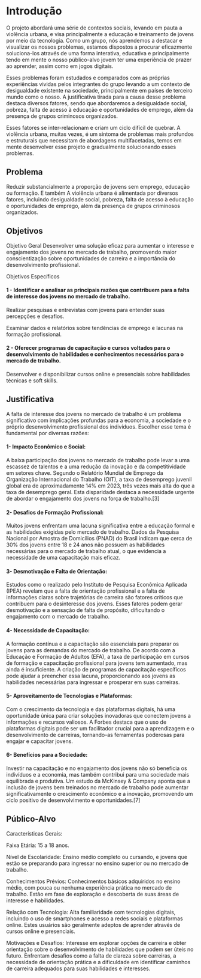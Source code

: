 # Introdução

O projeto abordará uma série de contextos sociais, levando em pauta a violência urbana, e visa principalmente a educação e treinamento de jovens por meio da tecnologia. Como um grupo, nós aprendemos a destacar e visualizar os nossos problemas, estamos dispostos a procurar eficazmente soluciona-los através de uma forma interativa, educativa e principalmente tendo em mente o nosso público-alvo jovem ter uma experiência de prazer ao aprender, assim como em jogos digitais.

Esses problemas foram estudados e comparados com as próprias experiências vividas pelos integrantes do grupo levando a um contexto de desigualdade existente na sociedade, principalmente em países de terceiro mundo como o nosso. A justificativa tirada para a causa desse problema destaca diversos fatores, sendo que abordaremos a desigualdade social, pobreza, falta de acesso à educação e oportunidades de emprego, além da presença de grupos criminosos organizados.

Esses fatores se inter-relacionam e criam um ciclo difícil de quebrar. A violência urbana, muitas vezes, é um sintoma de problemas mais profundos e estruturais que necessitam de abordagens multifacetadas, temos em mente desenvolver esse projeto
e gradualmente solucionando esses problemas.

## Problema
Reduzir substancialmente a proporção de jovens sem emprego, educação ou formação. E também A violência urbana é alimentada por diversos fatores, incluindo desigualdade social, pobreza, falta de acesso à educação e oportunidades de emprego, além da presença de grupos criminosos organizados.


## Objetivos

Objetivo Geral
Desenvolver uma solução eficaz para aumentar o interesse e engajamento dos jovens no mercado de trabalho, promovendo maior conscientização sobre oportunidades de carreira e a importância do desenvolvimento profissional.

Objetivos Específicos

#### 1 - Identificar e analisar as principais razões que contribuem para a falta de interesse dos jovens no mercado de trabalho.

Realizar pesquisas e entrevistas com jovens para entender suas percepções e desafios.
    
Examinar dados e relatórios sobre tendências de emprego e lacunas na formação profissional.
    
#### 2 - Oferecer programas de capacitação e cursos voltados para o desenvolvimento de habilidades e conhecimentos necessários para o mercado de trabalho.

Desenvolver e disponibilizar cursos online e presenciais sobre habilidades técnicas e soft skills.
    

## Justificativa

A falta de interesse dos jovens no mercado de trabalho é um problema significativo com implicações profundas para a economia, a sociedade e o próprio desenvolvimento profissional dos indivíduos. Escolher esse tema é fundamental por diversas razões:

#### 1- Impacto Econômico e Social:

A baixa participação dos jovens no mercado de trabalho pode levar a uma escassez de talentos e a uma redução da inovação e da competitividade em setores chave. Segundo o Relatório Mundial de Emprego da Organização Internacional do Trabalho (OIT), a taxa de desemprego juvenil global era de aproximadamente 14% em 2023, três vezes mais alta do que a taxa de desemprego geral. Esta disparidade destaca a necessidade urgente de abordar o engajamento dos jovens na força de trabalho.[3]

#### 2- Desafios de Formação Profissional:

Muitos jovens enfrentam uma lacuna significativa entre a educação formal e as habilidades exigidas pelo mercado de trabalho. Dados da Pesquisa Nacional por Amostra de Domicílios (PNAD) do Brasil indicam que cerca de 30% dos jovens entre 18 e 24 anos não possuem as habilidades necessárias para o mercado de trabalho atual, o que evidencia a necessidade de uma capacitação mais eficaz.

#### 3- Desmotivação e Falta de Orientação:

Estudos como o realizado pelo Instituto de Pesquisa Econômica Aplicada (IPEA) revelam que a falta de orientação profissional e a falta de informações claras sobre trajetórias de carreira são fatores críticos que contribuem para o desinteresse dos jovens. Esses fatores podem gerar desmotivação e a sensação de falta de propósito, dificultando o engajamento com o mercado de trabalho.

#### 4- Necessidade de Capacitação:

A formação contínua e a capacitação são essenciais para preparar os jovens para as demandas do mercado de trabalho. De acordo com a Educação e Formação de Adultos (EFA), a taxa de participação em cursos de formação e capacitação profissional para jovens tem aumentado, mas ainda é insuficiente. A criação de programas de capacitação específicos pode ajudar a preencher essa lacuna, proporcionando aos jovens as habilidades necessárias para ingressar e prosperar em suas carreiras.

#### 5- Aproveitamento de Tecnologias e Plataformas:

Com o crescimento da tecnologia e das plataformas digitais, há uma oportunidade única para criar soluções inovadoras que conectem jovens a informações e recursos valiosos. A Forbes destaca que o uso de plataformas digitais pode ser um facilitador crucial para a aprendizagem e o desenvolvimento de carreiras, tornando-as ferramentas poderosas para engajar e capacitar jovens.

#### 6- Benefícios para a Sociedade:

Investir na capacitação e no engajamento dos jovens não só beneficia os indivíduos e a economia, mas também contribui para uma sociedade mais equilibrada e produtiva. Um estudo da McKinsey & Company aponta que a inclusão de jovens bem treinados no mercado de trabalho pode aumentar significativamente o crescimento econômico e a inovação, promovendo um ciclo positivo de desenvolvimento e oportunidades.[7]

## Público-Alvo

Características Gerais:

Faixa Etária: 15 a 18 anos.

Nível de Escolaridade: Ensino médio completo ou cursando, e jovens que estão se preparando para ingressar no ensino superior ou no mercado de trabalho.

Conhecimentos Prévios: Conhecimentos básicos adquiridos no ensino médio, com pouca ou nenhuma experiência prática no mercado de trabalho. Estão em fase de exploração e descoberta de suas áreas de interesse e habilidades.

Relação com Tecnologia: Alta familiaridade com tecnologias digitais, incluindo o uso de smartphones e acesso a redes sociais e plataformas online. Estes usuários são geralmente adeptos de aprender através de cursos online e presenciais.

Motivações e Desafios: Interesse em explorar opções de carreira e obter orientação sobre o desenvolvimento de habilidades que podem ser úteis no futuro. Enfrentam desafios como a falta de clareza sobre carreiras, a necessidade de orientação prática e a dificuldade em identificar caminhos de carreira adequados para suas habilidades e interesses.
